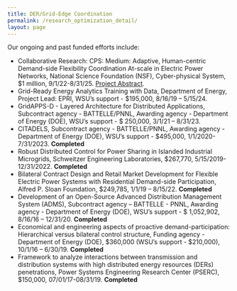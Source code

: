 ```yaml
---
title: DER/Grid-Edge Coordination
permalink: /research_optimization_detail/
layout: page
---
```

Our ongoing and past funded efforts include:
- Collaborative Research: CPS: Medium: Adaptive, Human-centric Demand-side Flexibility Coordination At-scale in Electric Power Networks, National Science Foundation (NSF), Cyber-physical System, $1 million, 9/1/22-8/31/25. [Project Abstract](https://www.nsf.gov/awardsearch/showAward?AWD_ID=2208783).
- Grid-Ready Energy Analytics Training with Data, Department of Energy, Project Lead: EPRI, WSU’s support - $195,000, 8/16/19 – 5/15/24.
- GridAPPS-D - Layered Architecture for Distributed Applications, Subcontract agency - BATTELLE/PNNL, Awarding agency - Department of Energy (DOE), WSU’s support - $ 250,000, 3/1/21 – 8/31/23.
- CITADELS, Subcontract agency - BATTELLE/PNNL, Awarding agency - Department of Energy (DOE), WSU’s support - $495,000, 1/1/2020-7/31/2023. **Completed**
- Robust Distributed Control for Power Sharing in Islanded Industrial Microgrids, Schweitzer Engineering Laboratories, $267,770, 5/15/2019-12/31/2022. **Completed**
- Bilateral Contract Design and Retail Market Development for Flexible Electric Power Systems with Residential Demand-side Participation, Alfred P. Sloan Foundation, $249,785, 1/1/19 – 8/15/22. **Completed**
- Development of an Open-Source Advanced Distribution Management System (ADMS), Subcontract agency – BATTELLE - PNNL, Awarding agency - Department of Energy (DOE), WSU’s support - $ 1,052,902, 8/16/16 – 12/31/20. **Completed**
- Economical and engineering aspects of proactive demand-participation: Hierarchical versus bilateral control structure, Funding agency - Department of Energy (DOE), $360,000 (WSU’s support - $210,000), 10/1/16 – 6/30/19. **Completed**
- Framework to analyze interactions between transmission and distribution systems with high distributed energy resources (DERs) penetrations, Power Systems Engineering Research Center (PSERC), $150,000, 07/01/17-08/31/19. **Completed**
